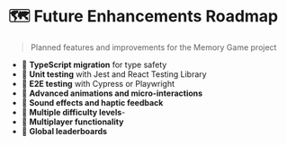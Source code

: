 # 🗺️ Future Enhancements Roadmap

> Planned features and improvements for the Memory Game project

- 🔄 **TypeScript migration** for type safety
- 🔄 **Unit testing** with Jest and React Testing Library
- 🔄 **E2E testing** with Cypress or Playwright
- 🔄 **Advanced animations and micro-interactions**
- 🔄 **Sound effects and haptic feedback**
- 🔄 **Multiple difficulty levels**-
- 🔄 **Multiplayer functionality**
- 🔄 **Global leaderboards**